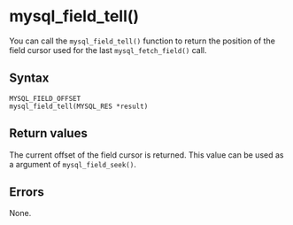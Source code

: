 mysql_field_tell() 
=======================================

You can call the `mysql_field_tell()` function to return the position of the field cursor used for the last `mysql_fetch_field()` call. 

Syntax 
---------------------------

```unknow
MYSQL_FIELD_OFFSET
mysql_field_tell(MYSQL_RES *result)
```



Return values 
----------------------------------

The current offset of the field cursor is returned. This value can be used as a argument of `mysql_field_seek()`.

Errors 
---------------------------

None.
